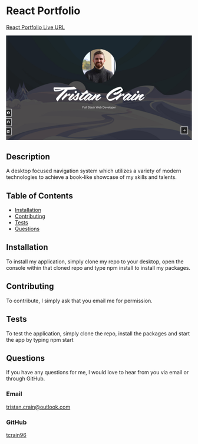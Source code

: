 # React Portfolio

[React Portfolio Live URL](https://portfolio60157.gatsbyjs.io/)

![React Portfolio Home Page](./src/components/MapLocations/Projects/GatsbyPortfolio/images/Portfolio-Home.jpg?raw=true "Home - Gatsby Portfolio")

## Description

A desktop focused navigation system which utilizes a variety of modern technologies to achieve a book-like showcase of my skills and talents.

## Table of Contents

- [Installation](#installation)
- [Contributing](#contributing)
- [Tests](#tests)
- [Questions](#questions)

## Installation

To install my application, simply clone my repo to your desktop, open the console within that cloned repo and type npm install to install my packages.

## Contributing

To contribute, I simply ask that you email me for permission.

## Tests

To test the application, simply clone the repo, install the packages and start the app by typing npm start

## Questions

If you have any questions for me, I would love to hear from you via email or through GitHub.

### Email

[tristan.crain@outlook.com](mailto:tristan.crain@outlook.com)

### GitHub

[tcrain96](https://github.com/tcrain96)
